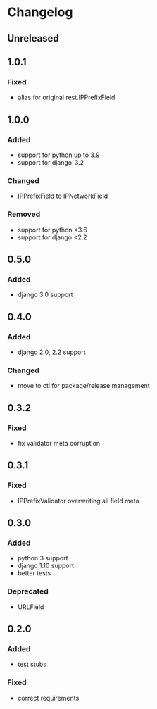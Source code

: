# Changelog


## Unreleased


## 1.0.1
### Fixed
- alias for original rest.IPPrefixField


## 1.0.0
### Added
- support for python up to 3.9
- support for django-3.2
### Changed
- IPPrefixField to IPNetworkField
### Removed
- support for python <3.6
- support for django <2.2


## 0.5.0
### Added
- django 3.0 support


## 0.4.0
### Added
- django 2.0, 2.2 support
### Changed
- move to ctl for package/release management


## 0.3.2
### Fixed
- fix validator meta corruption


## 0.3.1
### Fixed
- IPPrefixValidator overwriting all field meta


## 0.3.0
### Added
- python 3 support
- django 1.10 support
- better tests
### Deprecated
- URLField


## 0.2.0
### Added
- test stubs
### Fixed
- correct requirements